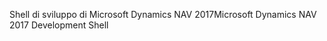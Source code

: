 <span data-ttu-id="7fce7-101">Shell di sviluppo di Microsoft Dynamics NAV 2017</span><span class="sxs-lookup"><span data-stu-id="7fce7-101">Microsoft Dynamics NAV 2017 Development Shell</span></span>